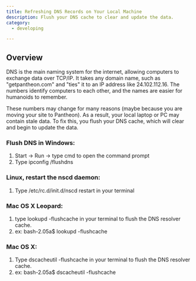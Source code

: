 ```yaml
---
title: Refreshing DNS Records on Your Local Machine
description: Flush your DNS cache to clear and update the data.
category:
  - developing

---
```


## Overview
DNS is the main naming system for the internet, allowing computers to exchange data over TCP/IP. It takes any domain name, such as "getpantheon.com" and "ties" it to an IP address like 24.102.112.16. The numbers identify computers to each other, and the names are easier for humanoids to remember.  


These numbers may change for many reasons (maybe because you are moving your site to Pantheon). As a result, your local laptop or PC may contain stale data. To fix this, you flush your DNS cache, which will clear and begin to update the data.

### Flush DNS in Windows:

1. Start -> Run -> type cmd to open the command prompt
2. Type ipconfig /flushdns
### Linux, restart the nscd daemon:
1. Type /etc/rc.d/init.d/nscd restart in your terminal
### Mac OS X Leopard:
1. type lookupd -flushcache in your terminal to flush the DNS resolver cache.
2. ex: bash-2.05a$ lookupd -flushcache
### Mac OS X:
1. Type dscacheutil -flushcache in your terminal to flush the DNS resolver cache.
2. ex: bash-2.05a$ dscacheutil -flushcache
